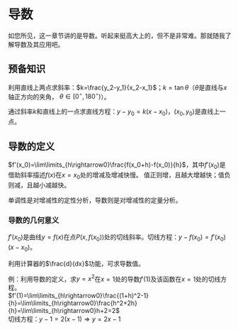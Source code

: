 # 导数
如您所见，这一章节讲的是导数。听起来挺高大上的，但不是非常难。那就随我了解导数及其应用吧。

## 预备知识
利用直线上两点求斜率：$k=\frac{y_2-y_1}{x_2-x_1}$；$k=\tan\theta$（$\theta$是直线与$x$轴正方向的夹角，
$\theta\in[0^\circ,180^\circ)$）。

通过斜率$k$和直线上的一点求直线方程：$y-y_0=k(x-x_0)$，$(x_0,y_0)$是直线上一点。

## 导数的定义
$f'(x_0)=\lim\limits_{h\rightarrow0}\frac{f(x_0+h)-f(x_0)}{h}$，其中$f'(x_0)$是借助斜率描述$f(x)$在$x=x_0$处的增减及增减快慢。
值正则增，且越大增越快；值负则减，且越小减越快。

单调性是对增减性的定性分析，导数则是对增减性的定量分析。

### 导数的几何意义
$f'(x_0)$是曲线$y=f(x)$在点$P(x, f(x_0))$处的切线斜率。切线方程：$y-f(x_0)=f'(x_0)(x-x_0)$。

利用计算器的$\frac{d}{dx}$功能，可求导数值。

例：利用导数的定义，求$y=x^2$在$x=1$处的导数$f'(1)$及该函数在$x=1$处的切线方程。\
$f'(1)=\lim\limits_{h\rightarrow0}\frac{(1+h)^2-1}{h}=\lim\limits_{h\rightarrow0}\frac{h^2+2h}{h}=\lim\limits_{h\rightarrow0}h+2=2$\
切线方程：$y-1=2(x-1)\Rightarrow y=2x-1$
